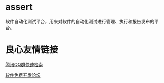 # assert

软件自动化测试平台，用来对软件的自动化测试进行管理、执行和报告发布的平台。

 # 良心友情链接

[腾讯QQ群快速检索](http://u.720life.cn/s/8cf73f7c)

[软件免费开发论坛](http://u.720life.cn/s/bbb01dc0)